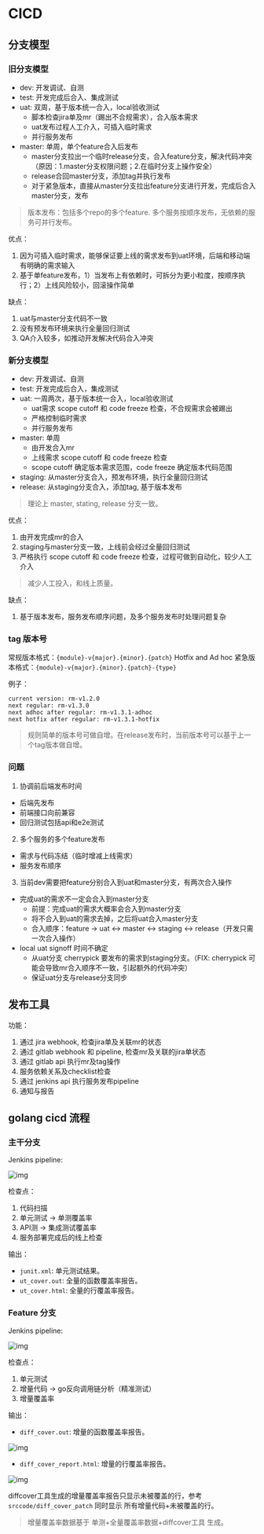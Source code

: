 # CICD

## 分支模型

### 旧分支模型

- dev: 开发调试、自测
- test: 开发完成后合入、集成测试
- uat: 双周，基于版本统一合入，local验收测试
  - 脚本检查jira单及mr（踢出不合规需求），合入版本需求
  - uat发布过程人工介入，可插入临时需求
  - 并行服务发布
- master: 单周，单个feature合入后发布
  - master分支拉出一个临时release分支，合入feature分支，解决代码冲突（原因：1.master分支权限问题；2.在临时分支上操作安全）
  - release合回master分支，添加tag并执行发布
  - 对于紧急版本，直接从master分支拉出feature分支进行开发，完成后合入master分支，发布

> 版本发布：包括多个repo的多个feature. 多个服务按顺序发布，无依赖的服务可并行发布。

优点：

1. 因为可插入临时需求，能够保证要上线的需求发布到uat环境，后端和移动端有明确的需求输入
2. 基于单feature发布，1）当发布上有依赖时，可拆分为更小粒度，按顺序执行；2）上线风险较小，回滚操作简单

缺点：

1. uat与master分支代码不一致
2. 没有预发布环境来执行全量回归测试
3. QA介入较多，如推动开发解决代码合入冲突

### 新分支模型

- dev: 开发调试、自测
- test: 开发完成后合入，集成测试
- uat: 一周两次，基于版本统一合入，local验收测试
  - uat需求 scope cutoff 和 code freeze 检查，不合规需求会被踢出
  - 严格控制临时需求
  - 并行服务发布
- master: 单周
  - 由开发合入mr
  - 上线需求 scope cutoff 和 code freeze 检查
  - scope cutoff 确定版本需求范围，code freeze 确定版本代码范围
- staging: 从master分支合入，预发布环境，执行全量回归测试
- release: 从staging分支合入，添加tag, 基于版本发布

> 理论上 master, stating, release 分支一致。

优点：

1. 由开发完成mr的合入
2. staging与master分支一致，上线前会经过全量回归测试
3. 严格执行 scope cutoff 和 code freeze 检查，过程可做到自动化，较少人工介入

> 减少人工投入，和线上质量。

缺点：

1. 基于版本发布，服务发布顺序问题，及多个服务发布时处理问题复杂

### tag 版本号

常规版本格式：`{module}-v{major}.{minor}.{patch}`
Hotfix and Ad hoc 紧急版本格式：`{module}-v{major}.{minor}.{patch}-{type}`

例子：

```text
current version: rm-v1.2.0
next regular: rm-v1.3.0
next adhoc after regular: rm-v1.3.1-adhoc
next hotfix after regular: rm-v1.3.1-hotfix
```

> 规则简单的版本号可做自增。在release发布时，当前版本号可以基于上一个tag版本做自增。

### 问题

1. 协调前后端发布时间
  - 后端先发布
  - 前端接口向前兼容
  - 回归测试包括api和e2e测试

2. 多个服务的多个feature发布
  - 需求与代码冻结（临时增减上线需求）
  - 服务发布顺序

3. 当前dev需要把feature分别合入到uat和master分支，有两次合入操作
  - 完成uat的需求不一定会合入到master分支
    - 前提：完成uat的需求大概率会合入到master分支
    - 将不合入到uat的需求去掉，之后将uat合入master分支
    - 合入顺序：feature -> uat <-> master <-> staging <-> release（开发只需一次合入操作）
  - local uat signoff 时间不确定
    - 从uat分支 cherrypick 要发布的需求到staging分支。（FIX: cherrypick 可能会导致mr合入顺序不一致，引起额外的代码冲突）
    - 保证uat分支与release分支同步

## 发布工具

功能：

1. 通过 jira webhook, 检查jira单及关联mr的状态
2. 通过 gitlab webhook 和 pipeline, 检查mr及关联的jira单状态
3. 通过 gitlab api 执行mr及tag操作
4. 服务依赖关系及checklist检查
5. 通过 jenkins api 执行服务发布pipeline
6. 通知与报告

## golang cicd 流程

### 主干分支

Jenkins pipeline:

![img](images/main_br_pipeline.png)

检查点：

1. 代码扫描
2. 单元测试 -> 单测覆盖率
3. API测 -> 集成测试覆盖率
4. 服务部署完成后的线上检查

输出：

- `junit.xml`: 单元测试结果。
- `ut_cover.out`: 全量的函数覆盖率报告。
- `ut_cover.html`: 全量的行覆盖率报告。

### Feature 分支

Jenkins pipeline:

![img](images/feature_br_pipeline.png)

检查点：

1. 单元测试
2. 增量代码 -> go反向调用链分析（精准测试）
3. 增量覆盖率

输出：

- `diff_cover.out`: 增量的函数覆盖率报告。

![img](images/diff_cover_func_rpt.png)

- `diff_cover_report.html`: 增量的行覆盖率报告。

![img](images/diff_cover_html_rpt.png)

diffcover工具生成的增量覆盖率报告只显示未被覆盖的行，参考 `srccode/diff_cover_patch` 同时显示 所有增量代码+未被覆盖的行。

> 增量覆盖率数据基于 单测+全量覆盖率数据+diffcover工具 生成。

